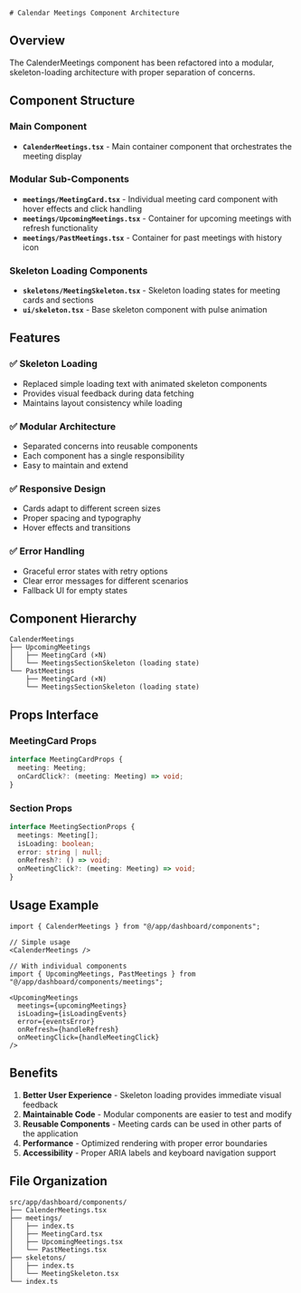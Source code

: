     # Calendar Meetings Component Architecture

## Overview
The CalenderMeetings component has been refactored into a modular, skeleton-loading architecture with proper separation of concerns.

## Component Structure

### Main Component
- **`CalenderMeetings.tsx`** - Main container component that orchestrates the meeting display

### Modular Sub-Components
- **`meetings/MeetingCard.tsx`** - Individual meeting card component with hover effects and click handling
- **`meetings/UpcomingMeetings.tsx`** - Container for upcoming meetings with refresh functionality
- **`meetings/PastMeetings.tsx`** - Container for past meetings with history icon

### Skeleton Loading Components
- **`skeletons/MeetingSkeleton.tsx`** - Skeleton loading states for meeting cards and sections
- **`ui/skeleton.tsx`** - Base skeleton component with pulse animation

## Features

### ✅ Skeleton Loading
- Replaced simple loading text with animated skeleton components
- Provides visual feedback during data fetching
- Maintains layout consistency while loading

### ✅ Modular Architecture
- Separated concerns into reusable components
- Each component has a single responsibility
- Easy to maintain and extend

### ✅ Responsive Design
- Cards adapt to different screen sizes
- Proper spacing and typography
- Hover effects and transitions

### ✅ Error Handling
- Graceful error states with retry options
- Clear error messages for different scenarios
- Fallback UI for empty states

## Component Hierarchy

```
CalenderMeetings
├── UpcomingMeetings
│   ├── MeetingCard (×N)
│   └── MeetingsSectionSkeleton (loading state)
└── PastMeetings
    ├── MeetingCard (×N)
    └── MeetingsSectionSkeleton (loading state)
```

## Props Interface

### MeetingCard Props
```typescript
interface MeetingCardProps {
  meeting: Meeting;
  onCardClick?: (meeting: Meeting) => void;
}
```

### Section Props
```typescript
interface MeetingSectionProps {
  meetings: Meeting[];
  isLoading: boolean;
  error: string | null;
  onRefresh?: () => void;
  onMeetingClick?: (meeting: Meeting) => void;
}
```

## Usage Example

```tsx
import { CalenderMeetings } from "@/app/dashboard/components";

// Simple usage
<CalenderMeetings />

// With individual components
import { UpcomingMeetings, PastMeetings } from "@/app/dashboard/components/meetings";

<UpcomingMeetings 
  meetings={upcomingMeetings}
  isLoading={isLoadingEvents}
  error={eventsError}
  onRefresh={handleRefresh}
  onMeetingClick={handleMeetingClick}
/>
```

## Benefits

1. **Better User Experience** - Skeleton loading provides immediate visual feedback
2. **Maintainable Code** - Modular components are easier to test and modify
3. **Reusable Components** - Meeting cards can be used in other parts of the application
4. **Performance** - Optimized rendering with proper error boundaries
5. **Accessibility** - Proper ARIA labels and keyboard navigation support

## File Organization

```
src/app/dashboard/components/
├── CalenderMeetings.tsx
├── meetings/
│   ├── index.ts
│   ├── MeetingCard.tsx
│   ├── UpcomingMeetings.tsx
│   └── PastMeetings.tsx
├── skeletons/
│   ├── index.ts
│   └── MeetingSkeleton.tsx
└── index.ts
```